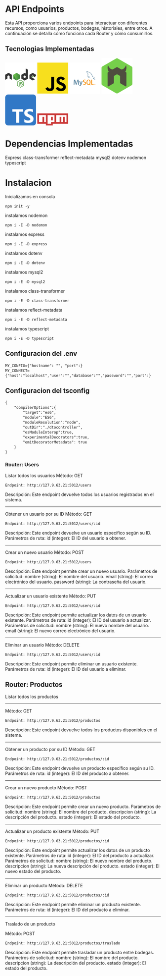 # API Endpoints

Esta API proporciona varios endpoints para interactuar con diferentes recursos, como usuarios, productos, bodegas, historiales, entre otros. A continuación se detalla cómo funciona cada Router y cómo consumirlos.

## Tecnologias Implementadas

<img src="img/nodejs-1-logo.svg" alt="MySQL Logo" width="100">
<img src="img/Unofficial_JavaScript_logo_2.svg.png" alt="MySQL Logo" width="100">
<img src="img/mysql-logo.svg" alt="MySQL Logo" width="100">
<img src="img/nodemon.svg" alt="MySQL Logo" width="100">
<img src="img/Typescript_logo_2020.svg.png" alt="MySQL Logo" width="100">
<img src="img/2560px-Npm-logo.svg.png" alt="MySQL Logo" width="100">

# Dependencias Implementadas

Express
class-transformer
reflect-metadata
mysql2
dotenv
nodemon
typescript

# Instalacion

Inicializamos en consola
```
npm init -y
```
instalamos nodemon
```
npm i -E -D nodemon
```
instalamos express
```
npm i -E -D express
```
instalamos dotenv
```
npm i -E -D dotenv
```
instalamos mysql2
```
npm i -E -D mysql2
```
instalamos class-transformer
```
npm i -E -D class-transformer
```
instalamos reflect-metadata
```
npm i -E -D reflect-metadata
```
instalamos typescript
```
npm i -E -D typescript
```

## Configuracion del .env

```
MY_CONFIG={"hostname": "", "port":}
MY_CONNECT={"host":"localhost","user":"","database":"","password":"","port":}

```

## Configuracion del tsconfig

```
{
    "compilerOptions":{
        "target":"es6",
        "module":"ES6",
        "moduleResolution":"node",
        "outDir":"./dtocontroller",
        "esModuleInterop":true,
        "experimentalDecorators":true,
        "emitDecoratorMetadata": true
    }
}
```

### Router: Users

Listar todos los usuarios
Método: GET
```
Endpoint: http://127.9.63.21:5012/users
```
Descripción: Este endpoint devuelve todos los usuarios registrados en el sistema.

---

Obtener un usuario por su ID
Método: GET
```
Endpoint: http://127.9.63.21:5012/users/:id
```
Descripción: Este endpoint devuelve un usuario específico según su ID.
Parámetros de ruta:
id (integer): El ID del usuario a obtener.

---

Crear un nuevo usuario
Método: POST
```
Endpoint: http://127.9.63.21:5012/users
```
Descripción: Este endpoint permite crear un nuevo usuario.
Parámetros de solicitud:
nombre (string): El nombre del usuario.
email (string): El correo electrónico del usuario.
password (string): La contraseña del usuario.

---

Actualizar un usuario existente
Método: PUT
```
Endpoint: http://127.9.63.21:5012/users/:id
```
Descripción: Este endpoint permite actualizar los datos de un usuario existente.
Parámetros de ruta:
id (integer): El ID del usuario a actualizar.
Parámetros de solicitud:
nombre (string): El nuevo nombre del usuario.
email (string): El nuevo correo electrónico del usuario.

---

Eliminar un usuario
Método: DELETE
```
Endpoint: http://127.9.63.21:5012/users/:id
```
Descripción: Este endpoint permite eliminar un usuario existente.
Parámetros de ruta:
id (integer): El ID del usuario a eliminar.

## Router: Productos

Listar todos los productos

---

Método: GET
```
Endpoint: http://127.9.63.21:5012/productos
```
Descripción: Este endpoint devuelve todos los productos disponibles en el sistema.

---

Obtener un producto por su ID
Método: GET
```
Endpoint: http://127.9.63.21:5012/productos/:id
```
Descripción: Este endpoint devuelve un producto específico según su ID.
Parámetros de ruta:
id (integer): El ID del producto a obtener.

---

Crear un nuevo producto
Método: POST
```
Endpoint: http://127.9.63.21:5012/productos
```
Descripción: Este endpoint permite crear un nuevo producto.
Parámetros de solicitud:
nombre (string): El nombre del producto.
descripcion (string): La descripción del producto.
estado (integer): El estado del producto.

---

Actualizar un producto existente
Método: PUT
```
Endpoint: http://127.9.63.21:5012/productos/:id
```
Descripción: Este endpoint permite actualizar los datos de un producto existente.
Parámetros de ruta:
id (integer): El ID del producto a actualizar.
Parámetros de solicitud:
nombre (string): El nuevo nombre del producto.
descripcion (string): La nueva descripción del producto.
estado (integer): El nuevo estado del producto.

---

Eliminar un producto
Método: DELETE
```
Endpoint: http://127.9.63.21:5012/productos/:id
```
Descripción: Este endpoint permite eliminar un producto existente.
Parámetros de ruta:
id (integer): El ID del producto a eliminar.

---

Traslado de un producto

Método: POST
```
Endpoint: http://127.9.63.21:5012/productos/traslado
```
Descripción: Este endpoint permite trasladar un producto entre bodegas.
Parámetros de solicitud:
nombre (string): El nombre del producto.
descripcion (string): La descripción del producto.
estado (integer): El estado del producto.

```
```
